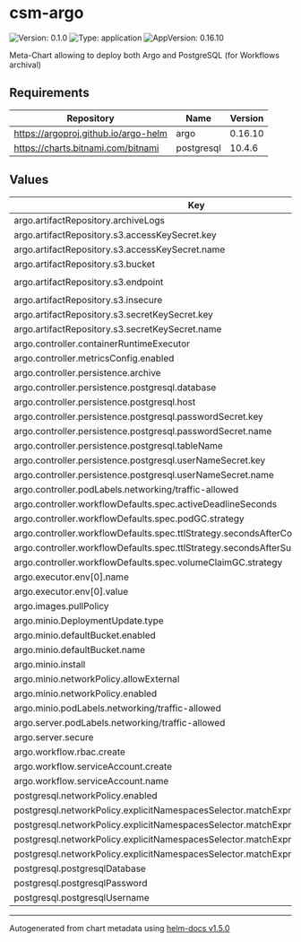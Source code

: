 # csm-argo

![Version: 0.1.0](https://img.shields.io/badge/Version-0.1.0-informational?style=flat-square) ![Type: application](https://img.shields.io/badge/Type-application-informational?style=flat-square) ![AppVersion: 0.16.10](https://img.shields.io/badge/AppVersion-0.16.10-informational?style=flat-square)

Meta-Chart allowing to deploy both Argo and PostgreSQL (for Workflows archival)

## Requirements

| Repository | Name | Version |
|------------|------|---------|
| https://argoproj.github.io/argo-helm | argo | 0.16.10 |
| https://charts.bitnami.com/bitnami | postgresql | 10.4.6 |

## Values

| Key | Type | Default | Description |
|-----|------|---------|-------------|
| argo.artifactRepository.archiveLogs | bool | `true` |  |
| argo.artifactRepository.s3.accessKeySecret.key | string | `"accesskey"` |  |
| argo.artifactRepository.s3.accessKeySecret.name | string | `"${ARGO_RELEASE_NAME}-minio"` |  |
| argo.artifactRepository.s3.bucket | string | `"argo-workflows"` |  |
| argo.artifactRepository.s3.endpoint | string | `"${ARGO_RELEASE_NAME}-minio.${ARGO_RELEASE_NAMESPACE}.svc.cluster.local:9000"` |  |
| argo.artifactRepository.s3.insecure | bool | `true` |  |
| argo.artifactRepository.s3.secretKeySecret.key | string | `"secretkey"` |  |
| argo.artifactRepository.s3.secretKeySecret.name | string | `"${ARGO_RELEASE_NAME}-minio"` |  |
| argo.controller.containerRuntimeExecutor | string | `"k8sapi"` |  |
| argo.controller.metricsConfig.enabled | bool | `true` |  |
| argo.controller.persistence.archive | bool | `true` |  |
| argo.controller.persistence.postgresql.database | string | `"argo_workflows"` |  |
| argo.controller.persistence.postgresql.host | string | `"${ARGO_RELEASE_NAME}-postgresql"` |  |
| argo.controller.persistence.postgresql.passwordSecret.key | string | `"postgresql.password"` |  |
| argo.controller.persistence.postgresql.passwordSecret.name | string | `"${ARGO_RELEASE_NAME}-argo-postgresql-secret"` |  |
| argo.controller.persistence.postgresql.tableName | string | `"workflows"` |  |
| argo.controller.persistence.postgresql.userNameSecret.key | string | `"postgresql.username"` |  |
| argo.controller.persistence.postgresql.userNameSecret.name | string | `"${ARGO_RELEASE_NAME}-argo-postgresql-secret"` |  |
| argo.controller.podLabels.networking/traffic-allowed | string | `"yes"` |  |
| argo.controller.workflowDefaults.spec.activeDeadlineSeconds | int | `604800` |  |
| argo.controller.workflowDefaults.spec.podGC.strategy | string | `"OnWorkflowSuccess"` |  |
| argo.controller.workflowDefaults.spec.ttlStrategy.secondsAfterCompletion | int | `259200` |  |
| argo.controller.workflowDefaults.spec.ttlStrategy.secondsAfterSuccess | int | `86400` |  |
| argo.controller.workflowDefaults.spec.volumeClaimGC.strategy | string | `"OnWorkflowCompletion"` |  |
| argo.executor.env[0].name | string | `"RESOURCE_STATE_CHECK_INTERVAL"` |  |
| argo.executor.env[0].value | string | `"1s"` |  |
| argo.images.pullPolicy | string | `"IfNotPresent"` |  |
| argo.minio.DeploymentUpdate.type | string | `"Recreate"` |  |
| argo.minio.defaultBucket.enabled | bool | `true` |  |
| argo.minio.defaultBucket.name | string | `"argo-workflows"` |  |
| argo.minio.install | bool | `true` |  |
| argo.minio.networkPolicy.allowExternal | bool | `true` |  |
| argo.minio.networkPolicy.enabled | bool | `false` |  |
| argo.minio.podLabels.networking/traffic-allowed | string | `"yes"` |  |
| argo.server.podLabels.networking/traffic-allowed | string | `"yes"` |  |
| argo.server.secure | bool | `false` |  |
| argo.workflow.rbac.create | bool | `true` |  |
| argo.workflow.serviceAccount.create | bool | `true` |  |
| argo.workflow.serviceAccount.name | string | `"workflow"` |  |
| postgresql.networkPolicy.enabled | bool | `true` |  |
| postgresql.networkPolicy.explicitNamespacesSelector.matchExpressions[0].key | string | `"app"` |  |
| postgresql.networkPolicy.explicitNamespacesSelector.matchExpressions[0].operator | string | `"In"` |  |
| postgresql.networkPolicy.explicitNamespacesSelector.matchExpressions[0].values[0] | string | `"argo-server"` |  |
| postgresql.networkPolicy.explicitNamespacesSelector.matchExpressions[0].values[1] | string | `"argo-workflow-controller"` |  |
| postgresql.postgresqlDatabase | string | `"argo_workflows"` |  |
| postgresql.postgresqlPassword | string | `"${ARGO_POSTGRESQL_PASSWORD}"` |  |
| postgresql.postgresqlUsername | string | `"argo"` |  |

----------------------------------------------
Autogenerated from chart metadata using [helm-docs v1.5.0](https://github.com/norwoodj/helm-docs/releases/v1.5.0)
